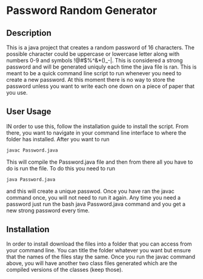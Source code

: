 # Password Random Generator

## Description
This is a java project that creates a random password of 16 characters. The possible character could be uppercase or lowercase letter along with numbers 0-9 and symbols !@#$%^&*()_-|. This is considered a strong password and will be generated uniquly each time the java file is ran. This is meant to be a quick command line script to run whenever you need to create a new password. At this moment there is no way to store the password unless you want to write each one down on a piece of paper that you use. 

## User Usage
IN order to use this, follow the installation guide to install the script. From there, you want to navigate in your command line interface to where the folder has installed. After you want to run 
```bash
javac Password.java
``` 
This will compile the Password.java file and then from there all you have to do is run the file. To do this you need to run 

```bash 
java Password.java
```` 
and this will create a unique passwod. Once you have ran the javac command once, you will not need to run it again. Any time you need a password just run the 
bash java Password.java command and you get a new strong password every time. 
## Installation
In order to install download the files into a folder that you can access from your command line. You can title the folder whatever you want but ensure that the names of the files stay the same. Once you run the javac command above, you will have another two class files generated which are the compiled versions of the classes (keep those). 